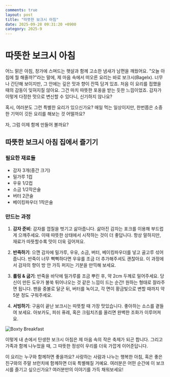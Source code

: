 ```yaml
---
comments: true
layout: post
title: "따뜻한 보크시 아침"
date: 2025-09-28 09:31:20 +0900
category: 2025-9
---
```


# 따뜻한 보크시 아침

어느 맑은 아침, 창가에 스며드는 햇살과 함께 고소한 냄새가 남편을 깨웠어요. "오늘 아침에 뭘 해줄까?"라는 말에, 제 마음 속에서 떠오른 요리는 바로 보크시(Bagelx). 너무나 간단해 보이지만, 그 안에는 깊은 맛과 향이 잔뜩 담겨 있죠. 처음 이 요리를 접했을 때의 감동이 잊혀지질 않아요. 그건 마치 따뜻한 포옹을 받는 듯한 느낌이었죠. 감자가 이렇게 다정한 맛으로 변신할 수 있다니, 신기하지 않나요? 

혹시, 여러분도 그런 특별한 요리가 있으신가요? 매일 먹는 일상이지만, 한번쯤은 소중한 기억이 깃든 요리를 해보는 것 어떨까요?  

자, 그럼 이제 함께 만들어 볼까요?

## 따뜻한 보크시 아침 집에서 즐기기

### 필요한 재료들

- 감자 3개(중간 크기)
- 밀가루 1컵
- 우유 1/2컵
- 소금 1/2작은술
- 버터 2큰술
- 베이킹파우더 1작은술

### 만드는 과정

1. **감자 준비**: 감자를 껍질을 벗기고 삶아줍니다. 삶아진 감자는 포크를 이용해 부드럽게 으깨주세요. 이때 따뜻한 상태에서 시작하는 것이 더 좋답니다. 항상 말하지만, 재료가 따뜻할수록 맛이 더욱 깊어져요.

2. **반죽하기**: 으깬 감자에 밀가루, 우유, 소금, 버터, 베이킹파우더를 넣고 골고루 섞어줍니다. 반죽이 너무 뻑뻑하다면 우유를 조금 더 추가해주셔도 괜찮아요. 이 과정에서 감자의 향이 방 안 가득 퍼지는 기분을 만끽해 보세요.

3. **롤링 & 굽기**: 반죽을 바닥에 밀가루를 조금 뿌린 후, 약 2cm 두께로 밀어주세요. 당신이 만든 도우가 불쑥 튀어나오는 것 같은 느낌이 드는 순간! 원하는 형태로 잘라주면 됩니다. 팬을 중불로 달군 뒤, 버터를 녹이고, 각 면이 황금빛으로 변할 때까지 약 5분 정도 구워주세요.

4. **서빙하기**: 구움이 끝난 보크시는 따뜻할 때 가장 맛있습니다. 좋아하는 소스를 곁들여 보세요. 아보카도, 피쉬 퓨레, 혹은 크림치즈를 올리면 완벽한 조화가 이루어져요. 

![Boxty Breakfast](https://www.themealdb.com/images/media/meals/naqyel1608588563.jpg)

이렇게 내 손에서 탄생한 보크시 아침은 제 마음 속의 작은 축제가 되곤 합니다. 그리고 가족과 함께 나누었을 때, 그 따뜻한 정성이 우리를 더욱 가깝게 이어준답니다.

이 요리는 누구와 함께하면 좋을까요? 사랑하는 사람과 나누는 행복한 아침, 혹은 좋은 친구와의 주말 브런치에 함께하면 더욱 특별해질 거예요. 여러분은 어떤 순간에 이 보크시를 즐기고 싶으신가요? 여러분만의 이야기를 가득 채워보세요!